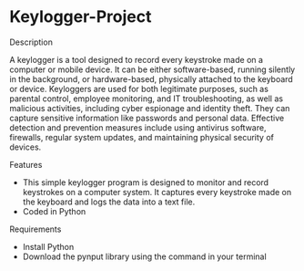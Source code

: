 # Keylogger-Project

Description

A keylogger is a tool designed to record every keystroke made on a computer or mobile device. It can be either software-based, running silently in the background, or hardware-based, physically attached to the keyboard or device. Keyloggers are used for both legitimate purposes, such as parental control, employee monitoring, and IT troubleshooting, as well as malicious activities, including cyber espionage and identity theft. They can capture sensitive information like passwords and personal data. Effective detection and prevention measures include using antivirus software, firewalls, regular system updates, and maintaining physical security of devices.

Features
  - This simple keylogger program is designed to monitor and record keystrokes on a computer system. It captures every keystroke made on the keyboard and logs the data into a text file.
  - Coded in Python

Requirements
  - Install Python
  - Download the pynput library using the command <pip install pynput> in your terminal 
